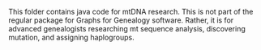 This folder contains java code for mtDNA research. This is not part of the regular package for Graphs for Genealogy software. Rather, it is for advanced genealogists researching mt sequence analysis, discovering mutation, and assigning haplogroups. 
